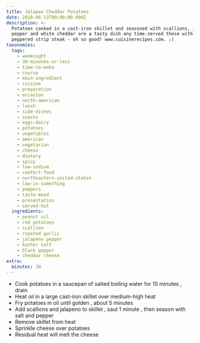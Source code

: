 ```yaml
---
title: Jalapeo Cheddar Potatoes
date: 2010-06-13T00:00:00.000Z
description: >-
  Potatoes cooked in a cast-iron skillet and seasoned with scallions, jalapeño
  pepper and white cheddar are a tasty dish any time.served these with a black
  peppered strip steak - oh so good! www.cuisinerecipes.com. ;)
taxonomies:
  tags:
    - weeknight
    - 30-minutes-or-less
    - time-to-make
    - course
    - main-ingredient
    - cuisine
    - preparation
    - occasion
    - north-american
    - lunch
    - side-dishes
    - snacks
    - eggs-dairy
    - potatoes
    - vegetables
    - american
    - vegetarian
    - cheese
    - dietary
    - spicy
    - low-sodium
    - comfort-food
    - northeastern-united-states
    - low-in-something
    - peppers
    - taste-mood
    - presentation
    - served-hot
  ingredients:
    - peanut oil
    - red potatoes
    - scallion
    - roasted garlic
    - jalapeno pepper
    - kosher salt
    - black pepper
    - cheddar cheese
extra:
  minutes: 30
---
```

 - Cook potatoes in a saucepan of salted boiling water for 10 minutes , drain
 - Heat oil in a large cast-iron skillet over medium-high heat
 - Fry potatoes in oil until golden , about 5 minutes
 - Add scallions and jalapeno to skillet , saut 1 minute , then season with salt and pepper
 - Remove skillet from heat
 - Sprinkle cheese over potatoes
 - Residual heat will melt the cheese
